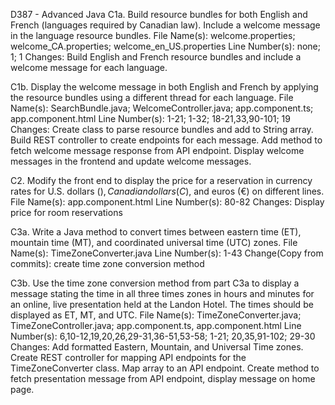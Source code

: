 D387 - Advanced Java
C1a. Build resource bundles for both English and French (languages required by Canadian law). Include a welcome message in the language resource bundles.
File Name(s): welcome.properties; welcome_CA.properties; welcome_en_US.properties
Line Number(s): none; 1; 1
Changes: Build English and French resource bundles and include a welcome message for each language.

C1b. Display the welcome message in both English and French by applying the resource bundles using a different thread for each language.
File Name(s): SearchBundle.java; WelcomeController.java; app.component.ts; app.component.html
Line Number(s): 1-21; 1-32; 18-21,33,90-101; 19
Changes: Create class to parse resource bundles and add to String array. Build REST controller to create endpoints for each message. Add method to fetch welcome message response from API endpoint. Display welcome messages in the frontend and update welcome messages.

C2. Modify the front end to display the price for a reservation in currency rates for U.S. dollars ($), Canadian dollars (C$), and euros (€) on different lines.
File Name(s): app.component.html
Line Number(s): 80-82
Changes: Display price for room reservations

C3a. Write a Java method to convert times between eastern time (ET), mountain time (MT), and coordinated universal time (UTC) zones.
File Name(s): TimeZoneConverter.java
Line Number(s): 1-43
Change(Copy from commits): create time zone conversion method

C3b. Use the time zone conversion method from part C3a to display a message stating the time in all three times zones in hours and minutes for an online, live presentation held at the Landon Hotel. The times should be displayed as ET, MT, and UTC.
File Name(s): TimeZoneConverter.java; TimeZoneController.java; app.component.ts, app.component.html
Line Number(s): 6,10-12,19,20,26,29-31,36-51,53-58; 1-21; 20,35,91-102; 29-30
Changes: Add formatted Eastern, Mountain, and Universal Time zones. Create REST controller for mapping API endpoints for the TimeZoneConverter class. Map array to an API endpoint. Create method to fetch presentation message from API endpoint, display message on home page.
